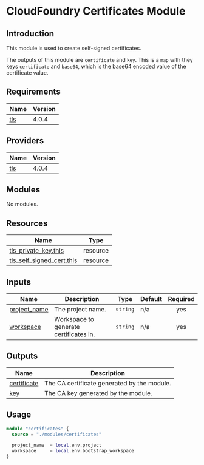 <!-- BEGIN_TF_DOCS -->
# CloudFoundry Certificates Module

## Introduction

This module is used to create self-signed certificates.

The outputs of this module are `certificate` and `key`. This is a `map` with they keys `certificate` and `base64`, which is the base64 encoded value of the certificate value.

## Requirements

| Name | Version |
|------|---------|
| <a name="requirement_tls"></a> [tls](#requirement\_tls) | 4.0.4 |

## Providers

| Name | Version |
|------|---------|
| <a name="provider_tls"></a> [tls](#provider\_tls) | 4.0.4 |

## Modules

No modules.

## Resources

| Name | Type |
|------|------|
| [tls_private_key.this](https://registry.terraform.io/providers/hashicorp/tls/4.0.4/docs/resources/private_key) | resource |
| [tls_self_signed_cert.this](https://registry.terraform.io/providers/hashicorp/tls/4.0.4/docs/resources/self_signed_cert) | resource |

## Inputs

| Name | Description | Type | Default | Required |
|------|-------------|------|---------|:--------:|
| <a name="input_project_name"></a> [project\_name](#input\_project\_name) | The project name. | `string` | n/a | yes |
| <a name="input_workspace"></a> [workspace](#input\_workspace) | Workspace to generate certificates in. | `string` | n/a | yes |

## Outputs

| Name | Description |
|------|-------------|
| <a name="output_certificate"></a> [certificate](#output\_certificate) | The CA certificate generated by the module. |
| <a name="output_key"></a> [key](#output\_key) | The CA key generated by the module. |

## Usage

```terraform
module "certificates" {
  source = "./modules/certificates"

  project_name  = local.env.project
  workspace     = local.env.bootstrap_workspace
}
```
<!-- END_TF_DOCS -->